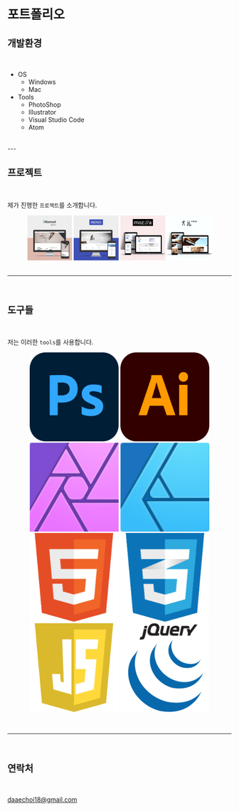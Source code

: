 # 포트폴리오 
## 개발환경
<br>

- OS
  - Windows
  - Mac
- Tools
  - PhotoShop 
  - Illustrator 
  - Visual Studio Code 
  - Atom
<br>
---
<br>

## 프로젝트
<br>

제가 진행한 `프로젝트`를 소개합니다.   
<div align="center">
  <img src="./img/port_hansol.png" width="20%">
  <img src="./img/port_indigo.png" width="20%">
  <img src="./img/port_mozilla.png" width="20%">
  <img src="./img/port_giljo.png" width="20%">
</div>
<br>

---
<br>

## 도구들
<br>

저는 이러한 `tools`를 사용합니다.    
<div style="text-align:center;">

  ![포토샵](./img/skills_ps.png) 
  ![일러스트레이터](./img/skills_ai.png)
  ![어피니티 포토](./img/skills_ap.png)
  ![어피니티 디자이너](./img/skills_ad.png)    
  ![HTML5](./img/skills_html.png)
  ![CSS3](./img/skills_css.png)
  ![javaScript](./img/skills_js.png)
  ![jQueryRL](./img/skills_jquery.png)

</div>

<br>

---
<br>

## 연락처
<br>

daaechoi18@gmail.com
